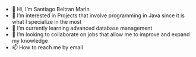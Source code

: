 - 👋 Hi, I’m Santiago Beltran Marin
- 👀 I’m interested in Projects that involve programming in Java since it is what I specialize in the most
- 🌱 I’m currently learning advanced database management
- 💞️ I’m looking to collaborate on jobs that allow me to improve and expand my knowledge
- 📫 How to reach me by email

<!---
Santiagob1/Santiagob1 is a ✨ special ✨ repository because its `README.md` (this file) appears on your GitHub profile.
You can click the Preview link to take a look at your changes.
--->
